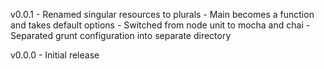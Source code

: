 v0.0.1
    - Renamed singular resources to plurals
    - Main becomes a function and takes default options
    - Switched from node unit to mocha and chai
    - Separated grunt configuration into separate directory

v0.0.0
    - Initial release
